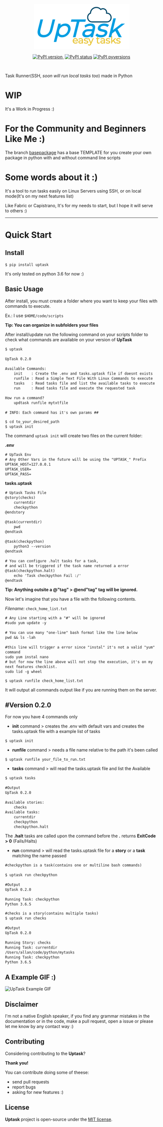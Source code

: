 <p align="center">
<a href="https://github.com/allanfreitas/uptask">
<img src="https://raw.githubusercontent.com/allanfreitas/uptask/master/uptask-logo-small.png"></a></p>

<p align="center">

<a href="https://github.com/allanfreitas/uptask">
    <img src="https://img.shields.io/pypi/v/uptask.svg?style=flat-square" 
    alt="PyPI version">
    </a>

<a href="https://www.python.org/">
    <img src="https://img.shields.io/badge/Made%20with-Python-1f425f.svg" 
    alt=""></a>

<a href="https://pypi.python.org/pypi/uptask/">
    <img src="https://img.shields.io/pypi/status/uptask.svg" 
    alt="PyPI status"></a>


<a href="https://pypi.python.org/pypi/uptask/">
    <img src="https://img.shields.io/pypi/pyversions/uptask.svg" 
    alt="PyPI pyversions"></a>
    
</p>

<p align="center">

<a href="https://github.com/allanfreitas/uptask/blob/master/LICENSE">
    <img src="https://img.shields.io/github/license/allanfreitas/uptask.svg?style=flat-square" 
    alt=""></a>


<a href="https://github.com/allanfreitas/uptask/stargazers">
    <img src="https://img.shields.io/github/stars/allanfreitas/uptask.svg?style=flat-square" 
    alt=""></a>


<a href="https://github.com/allanfreitas/uptask/issues">
    <img src="https://img.shields.io/github/issues/allanfreitas/uptask.svg?style=flat-square" 
    alt=""></a>
</p>



Task Runner(SSH, *soon will run local tasks too*) made in Python

# WIP

It's a Work in Progress :)

# For the Community and Beginners Like Me :)

The branch [basepackage](https://github.com/allanfreitas/uptask/tree/basepackage)
has a base TEMPLATE for you create your own package in python with and without command line scripts

# Some words about it :)

It's a tool to run tasks easily on Linux Servers using SSH,
or on local mode(It's on my next features list)

Like Fabric or Capistrano, It's for my needs to start,
but I hope it will serve to others :)

<hr />

# Quick Start

## Install
```shell
$ pip install uptask
```
It's only tested on python 3.6 for now :)

## Basic Usage
After install, you must create a folder where you want to keep your files with commands to execute.

Ex.: I use ```$HOME/code/scripts```

**Tip: You can organize in subfolders your files** 

After install/update run the following command on your scripts folder to check what commands are available on your version of **UpTask**

```shell
$ uptask

UpTask 0.2.0

Available Commands:
    init    : Create the .env and tasks.uptask file if doesnt exists
    runfile : Read a Simple Text File With Linux Commands to execute
    tasks   : Read tasks file and list the available tasks to execute
    run     : Read tasks file and execute the requested task

How run a command?
    updtask runfile mytxtfile

# INFO: Each command has it's own params ##
```


```shell
$ cd to_your_desired_path
$ uptask init
```
The command ```uptask init``` will create two files on the current folder:

**.env**

```shell
# UpTask Env
# Any Other Vars in the future will be using the "UPTASK_" Prefix
UPTASK_HOST=127.0.0.1
UPTASK_USER=
UPTASK_PASS=
```

**tasks.uptask**

```shell
# Uptask Tasks File
@story(checks)
    currentdir
    checkpython
@endstory

@task(currentdir)
    pwd
@endtask

@task(checkpython)
    python3 --version
@endtask

# You can configure .halt tasks for a task, 
# and will be triggered if the task name returned a error
@task(checkpython.halt)
    echo 'Task checkpython Fail :/'
@endtask
```

**Tip: Anything outsite a @"tag" > @end"tag" tag will be ignored.**


Now let's imagine that you have a file with the following contents.

*Filename:* ```check_home_list.txt ```

```shell
# Any Line starting with a "#" will be ignored
#sudo yum update -y

# You can use many "one-line" bash format like the line below
pwd && ls -lah

#this line will trigger a error since "instal" it's not a valid "yum" command
sudo yum instal nano
# but for now the line above will not stop the execution, it's on my next features checklist.
sudo lid -g wheel
```

```shell
$ uptask runfile check_home_list.txt
```
It will output all commands output like if you are running them on the server.


## #Version 0.2.0

For now you have 4 commands only


- **init** command > creates the .env with default vars and creates the tasks.uptask file with a example list of tasks

```shell
$ uptask init
```

- **runfile** command > needs a file name relative to the path it's been called

```shell 
$ uptask runfile your_file_to_run.txt
```

- **tasks** command > will read the tasks.uptask file and list the Available 

```shell
$ uptask tasks

#Output
UpTask 0.2.0

Available stories:
    checks
Available tasks:
    currentdir
    checkpython
    checkpython.halt
```

The **.halt** tasks are called upon the command before the **.** returns **ExitCode > 0** (Fails/Halts)

- **run** command > will read the tasks.uptask file for a **story** or a **task** matching the name passed 

```shell
#checkpython is a task(contains one or multiline bash commands)
	
$ uptask run checkpython

#Output
UpTask 0.2.0

Running Task: checkpython
Python 3.6.5
```


```shell
#checks is a story(contains multiple tasks)
$ uptask run checks 

#Output
UpTask 0.2.0

Running Story: checks
Running Task: currentdir
/Users/allan/code/python/mytasks
Running Task: checkpython
Python 3.6.5
```

## A Example GIF :)

![UpTask Example GIF](https://i.imgur.com/EqYjyvJ.gif)


## Disclaimer
I'm not a native English speaker, 
if you find any grammar mistakes in the documentation or in the code, 
make a pull request, open a issue or please let me know by any contact way :)


## Contributing

Considering contributing to the **Uptask**?

**Thank you!**

You can contribute doing some of theese:
- send pull requests
- report bugs 
- asking for new features :)

## License

**Uptask** project is open-source under the [MIT license](https://opensource.org/licenses/MIT).